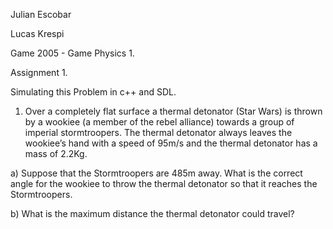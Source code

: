 Julian Escobar

Lucas Krespi

Game 2005 - Game Physics 1.

Assignment 1.

Simulating this Problem in c++ and SDL.

1. Over a completely flat surface a thermal detonator (Star Wars) is thrown by a wookiee (a
member of the rebel alliance) towards a group of imperial stormtroopers. The thermal
detonator always leaves the wookiee’s hand with a speed of 95m/s and the thermal detonator
has a mass of 2.2Kg.

a) Suppose that the Stormtroopers are 485m away. What is the correct angle for the
wookiee to throw the thermal detonator so that it reaches the Stormtroopers.

b) What is the maximum distance the thermal detonator could travel? 
